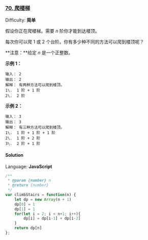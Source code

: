 ### [70\. 爬楼梯](https://leetcode-cn.com/problems/climbing-stairs/)

Difficulty: **简单**


假设你正在爬楼梯。需要 _n_ 阶你才能到达楼顶。

每次你可以爬 1 或 2 个台阶。你有多少种不同的方法可以爬到楼顶呢？

**注意：**给定 _n_ 是一个正整数。

**示例 1：**

```
输入： 2
输出： 2
解释： 有两种方法可以爬到楼顶。
1\.  1 阶 + 1 阶
2\.  2 阶
```

**示例 2：**

```
输入： 3
输出： 3
解释： 有三种方法可以爬到楼顶。
1\.  1 阶 + 1 阶 + 1 阶
2\.  1 阶 + 2 阶
3\.  2 阶 + 1 阶
```


#### Solution

Language: **JavaScript**

```javascript
​/**
 * @param {number} n
 * @return {number}
 */
var climbStairs = function(n) {
    let dp = new Array(n + 1)
    dp[0] = 1
    dp[1] = 1
    for(let i = 2; i < n+1; i++){
        dp[i] = dp[i-1] + dp[i-2]
    }
    return dp[n]
};
```
